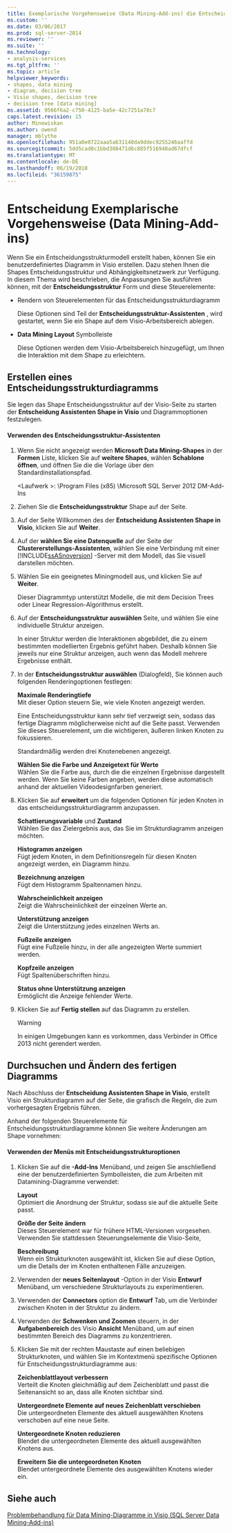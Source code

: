 ```yaml
---
title: Exemplarische Vorgehensweise (Data Mining-Add-ins) die Entscheidung | Microsoft Docs
ms.custom: ''
ms.date: 03/06/2017
ms.prod: sql-server-2014
ms.reviewer: ''
ms.suite: ''
ms.technology:
- analysis-services
ms.tgt_pltfrm: ''
ms.topic: article
helpviewer_keywords:
- shapes, data mining
- diagram, decision tree
- Visio shapes, decision tree
- decision tree [data mining]
ms.assetid: 9566f6a2-c750-4125-ba5e-42c7251a78c7
caps.latest.revision: 15
author: Minewiskan
ms.author: owend
manager: mblythe
ms.openlocfilehash: 951a0e0722aaa5a631140da9ddec9255246aaffd
ms.sourcegitcommit: 5dd5cad0c1bbd308471d6c885f516948ad67dfcf
ms.translationtype: MT
ms.contentlocale: de-DE
ms.lasthandoff: 06/19/2018
ms.locfileid: "36159875"
---
```

# <a name="decision-tree-diagram-walkthrough--data-mining-add-ins"></a>Entscheidung Exemplarische Vorgehensweise (Data Mining-Add-ins)
  Wenn Sie ein Entscheidungsstrukturmodell erstellt haben, können Sie ein benutzerdefiniertes Diagramm in Visio erstellen. Dazu stehen Ihnen die Shapes Entscheidungsstruktur und Abhängigkeitsnetzwerk zur Verfügung. In diesem Thema wird beschrieben, die Anpassungen Sie ausführen können, mit der **Entscheidungsstruktur** Form und diese Steuerelemente:  
  
-   Rendern von Steuerelementen für das Entscheidungsstrukturdiagramm  
  
     Diese Optionen sind Teil der **Entscheidungsstruktur-Assistenten** , wird gestartet, wenn Sie ein Shape auf dem Visio-Arbeitsbereich ablegen.  
  
-   **Data Mining Layout** Symbolleiste  
  
     Diese Optionen werden dem Visio-Arbeitsbereich hinzugefügt, um Ihnen die Interaktion mit dem Shape zu erleichtern.  
  
## <a name="build-a-decision-tree-diagram"></a>Erstellen eines Entscheidungsstrukturdiagramms  
 Sie legen das Shape Entscheidungsstruktur auf der Visio-Seite zu starten der **Entscheidung Assistenten Shape in Visio** und Diagrammoptionen festzulegen.  
  
#### <a name="use-the-decision-tree-wizard"></a>Verwenden des Entscheidungsstruktur-Assistenten  
  
1.  Wenn Sie nicht angezeigt werden **Microsoft Data Mining-Shapes** in der **Formen** Liste, klicken Sie auf **weitere Shapes**, wählen **Schablone öffnen**, und öffnen Sie die die Vorlage über den Standardinstallationspfad.  
  
     \<Laufwerk >: \Program Files (x85) \Microsoft SQL Server 2012 DM-Add-Ins  
  
2.  Ziehen Sie die **Entscheidungsstruktur** Shape auf der Seite.  
  
3.  Auf der Seite Willkommen des der **Entscheidung Assistenten Shape in Visio**, klicken Sie auf **Weiter**.  
  
4.  Auf der **wählen Sie eine Datenquelle** auf der Seite der **Clustererstellungs-Assistenten**, wählen Sie eine Verbindung mit einer [!INCLUDE[ssASnoversion](../includes/ssasnoversion-md.md)] -Server mit dem Modell, das Sie visuell darstellen möchten.  
  
5.  Wählen Sie ein geeignetes Miningmodell aus, und klicken Sie auf **Weiter**.  
  
     Dieser Diagrammtyp unterstützt Modelle, die mit dem Decision Trees oder Linear Regression-Algorithmus erstellt.  
  
6.  Auf der **Entscheidungsstruktur auswählen** Seite, und wählen Sie eine individuelle Struktur anzeigen.  
  
     In einer Struktur werden die Interaktionen abgebildet, die zu einem bestimmten modellierten Ergebnis geführt haben. Deshalb können Sie jeweils nur eine Struktur anzeigen, auch wenn das Modell mehrere Ergebnisse enthält.  
  
7.  In der **Entscheidungsstruktur auswählen** (Dialogfeld), Sie können auch folgenden Renderingoptionen festlegen:  
  
     **Maximale Renderingtiefe**  
     Mit dieser Option steuern Sie, wie viele Knoten angezeigt werden.  
  
     Eine Entscheidungsstruktur kann sehr tief verzweigt sein, sodass das fertige Diagramm möglicherweise nicht auf die Seite passt. Verwenden Sie dieses Steuerelement, um die wichtigeren, äußeren linken Knoten zu fokussieren.  
  
     Standardmäßig werden drei Knotenebenen angezeigt.  
  
     **Wählen Sie die Farbe und Anzeigetext für Werte**  
     Wählen Sie die Farbe aus, durch die die einzelnen Ergebnisse dargestellt werden. Wenn Sie keine Farben angeben, werden diese automatisch anhand der aktuellen Videodesignfarben generiert.  
  
8.  Klicken Sie auf **erweitert** um die folgenden Optionen für jeden Knoten in das entscheidungsstrukturdiagramm anzupassen.  
  
     **Schattierungsvariable** und **Zustand**  
     Wählen Sie das Zielergebnis aus, das Sie im Strukturdiagramm anzeigen möchten.  
  
     **Histogramm anzeigen**  
     Fügt jedem Knoten, in dem Definitionsregeln für diesen Knoten angezeigt werden, ein Diagramm hinzu.  
  
     **Bezeichnung anzeigen**  
     Fügt dem Histogramm Spaltennamen hinzu.  
  
     **Wahrscheinlichkeit anzeigen**  
     Zeigt die Wahrscheinlichkeit der einzelnen Werte an.  
  
     **Unterstützung anzeigen**  
     Zeigt die Unterstützung jedes einzelnen Werts an.  
  
     **Fußzeile anzeigen**  
     Fügt eine Fußzeile hinzu, in der alle angezeigten Werte summiert werden.  
  
     **Kopfzeile anzeigen**  
     Fügt Spaltenüberschriften hinzu.  
  
     **Status ohne Unterstützung anzeigen**  
     Ermöglicht die Anzeige fehlender Werte.  
  
9. Klicken Sie auf **Fertig stellen** auf das Diagramm zu erstellen.  
  
    > [!WARNING]  
    >  In einigen Umgebungen kann es vorkommen, dass Verbinder in Office 2013 nicht gerendert werden.  
  
## <a name="explore-and-modify-the-finished-diagram"></a>Durchsuchen und Ändern des fertigen Diagramms  
 Nach Abschluss der **Entscheidung Assistenten Shape in Visio**, erstellt Visio ein Strukturdiagramm auf der Seite, die grafisch die Regeln, die zum vorhergesagten Ergebnis führen.  
  
 Anhand der folgenden Steuerelemente für Entscheidungsstrukturdiagramme können Sie weitere Änderungen am Shape vornehmen:  
  
#### <a name="using-the-decision-tree-option-menus"></a>Verwenden der Menüs mit Entscheidungsstrukturoptionen  
  
1.  Klicken Sie auf die **-Add-Ins** Menüband, und zeigen Sie anschließend eine der benutzerdefinierten Symbolleisten, die zum Arbeiten mit Datamining-Diagramme verwendet:  
  
     **Layout**  
     Optimiert die Anordnung der Struktur, sodass sie auf die aktuelle Seite passt.  
  
     **Größe der Seite ändern**  
     Dieses Steuerelement war für frühere HTML-Versionen vorgesehen. Verwenden Sie stattdessen Steuerungselemente die Visio-Seite,  
  
     **Beschreibung**  
     Wenn ein Strukturknoten ausgewählt ist, klicken Sie auf diese Option, um die Details der im Knoten enthaltenen Fälle anzuzeigen.  
  
2.  Verwenden der **neues Seitenlayout** -Option in der Visio **Entwurf** Menüband, um verschiedene Strukturlayouts zu experimentieren.  
  
3.  Verwenden der **Connectors** option die **Entwurf** Tab, um die Verbinder zwischen Knoten in der Struktur zu ändern.  
  
4.  Verwenden der **Schwenken und Zoomen** steuern, in der **Aufgabenbereich** des Visio **Ansicht** Menüband, um auf einen bestimmten Bereich des Diagramms zu konzentrieren.  
  
5.  Klicken Sie mit der rechten Maustaste auf einen beliebigen Strukturknoten, und wählen Sie im Kontextmenü spezifische Optionen für Entscheidungsstrukturdiagramme aus:  
  
     **Zeichenblattlayout verbessern**  
     Verteilt die Knoten gleichmäßig auf dem Zeichenblatt und passt die Seitenansicht so an, dass alle Knoten sichtbar sind.  
  
     **Untergeordnete Elemente auf neues Zeichenblatt verschieben**  
     Die untergeordneten Elemente des aktuell ausgewählten Knotens verschoben auf eine neue Seite.  
  
     **Untergeordnete Knoten reduzieren**  
     Blendet die untergeordneten Elemente des aktuell ausgewählten Knotens aus.  
  
     **Erweitern Sie die untergeordneten Knoten**  
     Blendet untergeordnete Elemente des ausgewählten Knotens wieder ein.  
  
## <a name="see-also"></a>Siehe auch  
 [Problembehandlung für Data Mining-Diagramme in Visio &#40;SQL Server Data Mining-Add-ins&#41;](troubleshooting-visio-data-mining-diagrams-sql-server-data-mining-add-ins.md)  
  
  